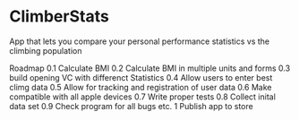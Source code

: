 # ClimberStats
App that lets you compare your personal performance statistics vs the climbing population

Roadmap
0.1 Calculate BMI
0.2 Calculate BMI in multiple units and forms
0.3 build opening VC with differenct Statistics
0.4 Allow users to enter best climg data
0.5 Allow for tracking and registration of user data
0.6 Make compatible with all apple devices
0.7 Write proper tests
0.8 Collect inital data set
0.9 Check program for all bugs etc.
1 Publish app to store


